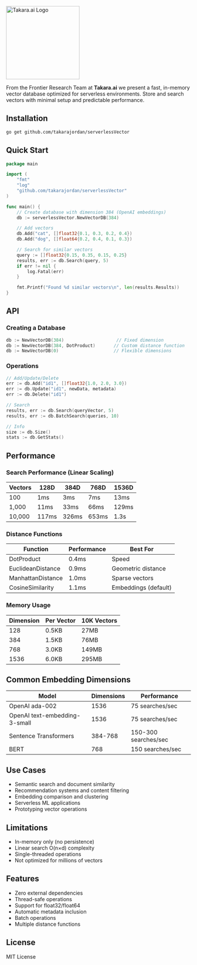 <img src="https://takara.ai/images/logo-24/TakaraAi.svg" width="200" alt="Takara.ai Logo" />

From the Frontier Research Team at **Takara.ai** we present a fast, in-memory vector database optimized for serverless environments. Store and search vectors with minimal setup and predictable performance.

## Installation

```bash
go get github.com/takarajordan/serverlessVector
```

## Quick Start

```go
package main

import (
    "fmt"
    "log"
    "github.com/takarajordan/serverlessVector"
)

func main() {
    // Create database with dimension 384 (OpenAI embeddings)
    db := serverlessVector.NewVectorDB(384)

    // Add vectors
    db.Add("cat", []float32{0.1, 0.3, 0.2, 0.4})
    db.Add("dog", []float64{0.2, 0.4, 0.1, 0.3})

    // Search for similar vectors
    query := []float32{0.15, 0.35, 0.15, 0.25}
    results, err := db.Search(query, 5)
    if err != nil {
        log.Fatal(err)
    }

    fmt.Printf("Found %d similar vectors\n", len(results.Results))
}
```

## API

### Creating a Database

```go
db := NewVectorDB(384)                    // Fixed dimension
db := NewVectorDB(384, DotProduct)       // Custom distance function
db := NewVectorDB(0)                     // Flexible dimensions
```

### Operations

```go
// Add/Update/Delete
err := db.Add("id1", []float32{1.0, 2.0, 3.0})
err := db.Update("id1", newData, metadata)
err := db.Delete("id1")

// Search
results, err := db.Search(queryVector, 5)
results, err := db.BatchSearch(queries, 10)

// Info
size := db.Size()
stats := db.GetStats()
```

## Performance

### Search Performance (Linear Scaling)

| Vectors | 128D | 384D | 768D | 1536D |
|---------|------|------|------|-------|
| 100     | 1ms  | 3ms  | 7ms  | 13ms  |
| 1,000   | 11ms | 33ms | 66ms | 129ms |
| 10,000  | 117ms| 326ms| 653ms| 1.3s  |

### Distance Functions

| Function | Performance | Best For |
|----------|-------------|----------|
| DotProduct | 0.4ms | Speed |
| EuclideanDistance | 0.9ms | Geometric distance |
| ManhattanDistance | 1.0ms | Sparse vectors |
| CosineSimilarity | 1.1ms | Embeddings (default) |

### Memory Usage

| Dimension | Per Vector | 10K Vectors |
|-----------|------------|-------------|
| 128       | 0.5KB      | 27MB        |
| 384       | 1.5KB      | 76MB        |
| 768       | 3.0KB      | 149MB       |
| 1536      | 6.0KB      | 295MB       |

## Common Embedding Dimensions

| Model | Dimensions | Performance |
|-------|------------|-------------|
| OpenAI ada-002 | 1536 | 75 searches/sec |
| OpenAI text-embedding-3-small | 1536 | 75 searches/sec |
| Sentence Transformers | 384-768 | 150-300 searches/sec |
| BERT | 768 | 150 searches/sec |

## Use Cases

- Semantic search and document similarity
- Recommendation systems and content filtering
- Embedding comparison and clustering
- Serverless ML applications
- Prototyping vector operations

## Limitations

- In-memory only (no persistence)
- Linear search O(n×d) complexity
- Single-threaded operations
- Not optimized for millions of vectors

## Features

- Zero external dependencies
- Thread-safe operations
- Support for float32/float64
- Automatic metadata inclusion
- Batch operations
- Multiple distance functions

## License

MIT License